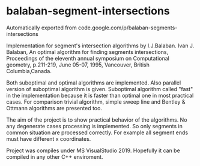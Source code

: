 # balaban-segment-intersections
Automatically exported from code.google.com/p/balaban-segments-intersections

Implementation for segment's intersection algorithms by I.J.Balaban.
Ivan J. Balaban, An optimal algorithm for finding segments intersections, 
Proceedings of the eleventh annual symposium on Computational geometry, 
p.211-219, June 05-07, 1995, Vancouver, British Columbia,Canada.

Both suboptimal and optimal algorithms are implemented.
Also parallel version of suboptimal algorithm is given. 
Suboptimal algorithm called "fast" in the implementation because it is faster than optimal one in most practical cases. 
For comparison trivial algorithm, simple sweep line and Bentley & Ottmann algorithms are presented too.

The aim of the project is to show practical behavior of the algorithms. 
No any degenerate cases processing is implemented. 
So only segments in common situation are processed correctly. 
For example all segment ends must have different x coordinates.

Project was compiles under MS VisualStudio 2019. Hopefully it can be compiled in any other C++ enviroment.
